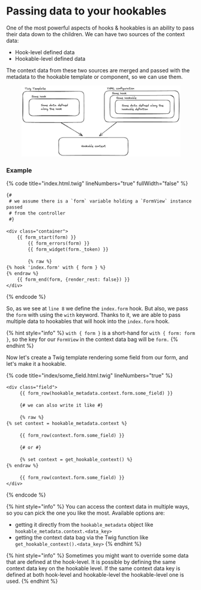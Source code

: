 # Passing data to your hookables

One of the most powerful aspects of hooks & hookables is an ability to pass their data down to the children. We can have two sources of the context data:

* Hook-level defined data
* Hookable-level defined data

The context data from these two sources are merged and passed with the metadata to the hookable template or component, so we can use them.

<div data-full-width="false">

<figure><img src="../.gitbook/assets/image (1).png" alt=""><figcaption></figcaption></figure>

</div>

### Example

{% code title="index.html.twig" lineNumbers="true" fullWidth="false" %}
```twig
{#
 # we assume there is a `form` variable holding a `FormView` instance passed
 # from the controller
 #}

<div class="container">
    {{ form_start(form) }}
        {{ form_errors(form) }}
        {{ form_widget(form._token) }}
    
        {% raw %}
{% hook 'index.form' with { form } %}
{% endraw %}
    {{ form_end(form, {render_rest: false}) }}
</div>
```
{% endcode %}

So, as we see at `line 8` we define the `index.form` hook. But also, we pass the `form` with using the `with` keyword. Thanks to it, we are able to pass multiple data to hookables that will hook into the `index.form` hook.

{% hint style="info" %}
`with { form }` is a short-hand for `with { form: form }`, so the key for our `FormView` in the context data bag will be `form.`
{% endhint %}

Now let's create a Twig template rendering some field from our form, and let's make it a hookable.

{% code title="index/some_field.html.twig" lineNumbers="true" %}
```twig
<div class="field">
     {{ form_row(hookable_metadata.context.form.some_field) }}
     
     {# we can also write it like #}
     
     {% raw %}
{% set context = hookable_metadata.context %}
     
     {{ form_row(context.form.some_field) }}
     
     {# or #}
     
     {% set context = get_hookable_context() %}
{% endraw %}
     
     {{ form_row(context.form.some_field) }}
</div>
```
{% endcode %}

{% hint style="info" %}
You can access the context data in multiple ways, so you can pick the one you like the most. Available options are:

* getting it directly from the `hookable_metadata` object like `hookable_metadata.context.<data_key>`
* getting the context data bag via the Twig function like `get_hookable_context().<data_key>`
{% endhint %}

{% hint style="info" %}
Sometimes you might want to override some data that are defined at the hook-level. It is possible by defining the same context data key on the hookable level. If the same context data key is defined at both hook-level and hookable-level the hookable-level one is used.
{% endhint %}
